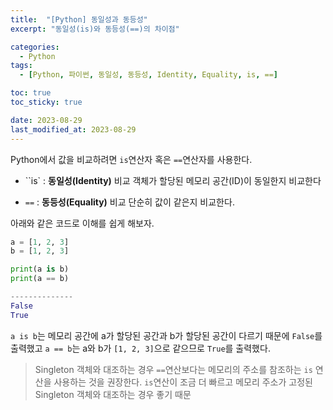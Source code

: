 ```yaml
---
title:  "[Python] 동일성과 동등성"
excerpt: "동일성(is)와 동등성(==)의 차이점"

categories:
  - Python
tags:
  - [Python, 파이썬, 동일성, 동등성, Identity, Equality, is, ==]

toc: true
toc_sticky: true

date: 2023-08-29
last_modified_at: 2023-08-29
---
```



Python에서 값을 비교하려면 ``is``연산자 혹은 ``==``연산자를 사용한다.

- ``is` : **동일성(Identity)** 비교
객체가 할당된 메모리 공간(ID)이 동일한지 비교한다

- ``==`` : **동등성(Equality)** 비교
단순히 값이 같은지 비교한다.

아래와 같은 코드로 이해를 쉽게 해보자.

```python
a = [1, 2, 3]
b = [1, 2, 3]

print(a is b)
print(a == b)

--------------
False
True
```

``a is b``는 메모리 공간에 a가 할당된 공간과 b가 할당된 공간이 다르기 때문에 ``False``를 출력했고
``a == b``는 a와 b가 ``[1, 2, 3]``으로 같으므로 ``True``를 출력했다.

> Singleton 객체와 대조하는 경우 ``==``연산보다는 메모리의 주소를 참조하는 ``is`` 연산을 사용하는 것을 권장한다. ``is``연산이 조금 더 빠르고 메모리 주소가 고정된 Singleton 객체와 대조하는 경우 좋기 때문